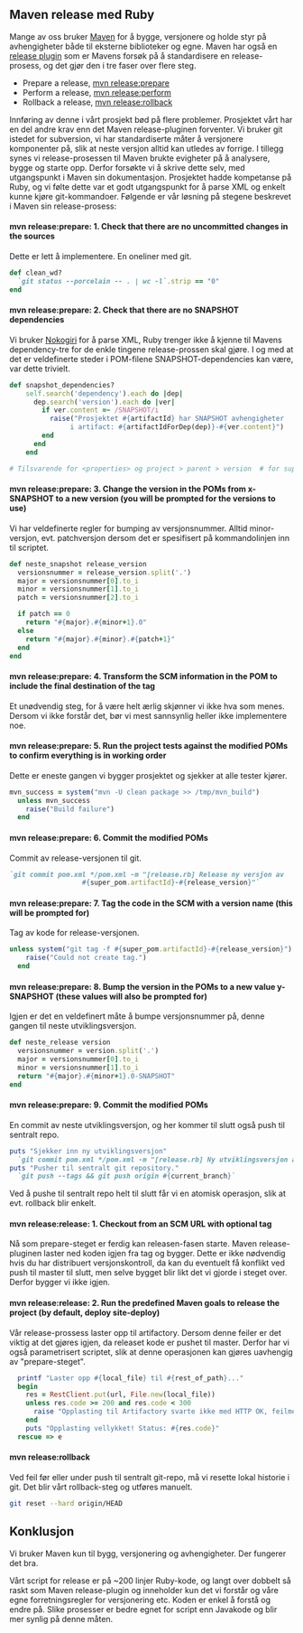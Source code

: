 ## Maven release med Ruby

Mange av oss bruker [Maven](http://maven.apache.org) for å bygge, versjonere og holde styr på avhengigheter både til eksterne biblioteker og egne. Maven har også en [release plugin](http://maven.apache.org/plugins/maven-release-plugin/) som er Mavens forsøk på å standardisere en release-prosess, og det gjør den i tre faser over flere steg. 

* Prepare a release, [mvn release:prepare](http://maven.apache.org/plugins/maven-release-plugin/examples/prepare-release.html)
* Perform a release, [mvn release:perform](http://maven.apache.org/plugins/maven-release-plugin/examples/perform-release.html)
* Rollback a release, [mvn release:rollback](http://maven.apache.org/plugins/maven-release-plugin/rollback-mojo.html)

Innføring av denne i vårt prosjekt bød på flere problemer. Prosjektet vårt har en del andre krav enn det Maven release-pluginen forventer. Vi bruker git istedet for subversion, vi har standardiserte måter å versjonere komponenter på, slik at neste versjon alltid kan utledes av forrige. I tillegg synes vi release-prosessen til Maven brukte evigheter på å analysere, bygge og starte opp. Derfor forsøkte vi å skrive dette selv, med utgangspunkt i Maven sin dokumentasjon. Prosjektet hadde kompetanse på Ruby, og vi følte dette var et godt utgangspunkt for å parse XML og enkelt kunne kjøre git-kommandoer. Følgende er vår løsning på stegene beskrevet i Maven sin release-prosess:

#### mvn release:prepare: 1. Check that there are no uncommitted changes in the sources
Dette er lett å implementere. En oneliner med git.

```ruby
def clean_wd?
  `git status --porcelain -- . | wc -l`.strip == "0"
end
```
#### mvn release:prepare: 2. Check that there are no SNAPSHOT dependencies
Vi bruker [Nokogiri](http://nokogiri.org) for å parse XML, Ruby trenger ikke å kjenne til Mavens dependency-tre for de enkle tingene release-prossen skal gjøre. I og med at det er veldefinerte steder i POM-filene SNAPSHOT-dependencies kan være, var dette trivielt.

```ruby
def snapshot_dependencies?
    self.search('dependency').each do |dep|
      dep.search('version').each do |ver|
        if ver.content =~ /SNAPSHOT/i
          raise("Prosjektet #{artifactId} har SNAPSHOT avhengigheter
               i artifact: #{artifactIdForDep(dep)}-#{ver.content}")
        end
      end
    end

# Tilsvarende for <properties> og project > parent > version  # for super-pom
```

#### mvn release:prepare: 3. Change the version in the POMs from x-SNAPSHOT to a new version (you will be prompted for the versions to use)
Vi har veldefinerte regler for bumping av versjonsnummer. Alltid minor-versjon, evt. patchversjon dersom det er spesifisert på kommandolinjen inn til scriptet.

```ruby
def neste_snapshot release_version
  versionsnummer = release_version.split('.')
  major = versionsnummer[0].to_i
  minor = versionsnummer[1].to_i
  patch = versionsnummer[2].to_i

  if patch == 0
    return "#{major}.#{minor+1}.0"
  else
    return "#{major}.#{minor}.#{patch+1}"
  end
end
```
#### mvn release:prepare: 4. Transform the SCM information in the POM to include the final destination of the tag
Et unødvendig steg, for å være helt ærlig skjønner vi ikke hva som menes. Dersom vi ikke forstår det, bør vi mest sannsynlig heller ikke implementere noe.

#### mvn release:prepare: 5. Run the project tests against the modified POMs to confirm everything is in working order
Dette er eneste gangen vi bygger prosjektet og sjekker at alle tester kjører.

```ruby
mvn_success = system("mvn -U clean package >> /tmp/mvn_build")
  unless mvn_success
    raise("Build failure")
  end
```

#### mvn release:prepare: 6. Commit the modified POMs
Commit av release-versjonen til git.

```ruby
`git commit pom.xml */pom.xml -m "[release.rb] Release ny versjon av
                  #{super_pom.artifactId}-#{release_version}"`

```

#### mvn release:prepare: 7. Tag the code in the SCM with a version name (this will be prompted for)
Tag av kode for release-versjonen.

```ruby
unless system("git tag -f #{super_pom.artifactId}-#{release_version}")
    raise("Could not create tag.")
  end
```

#### mvn release:prepare: 8. Bump the version in the POMs to a new value y-SNAPSHOT (these values will also be prompted for)
Igjen er det en veldefinert måte å bumpe versjonsnummer på, denne gangen til neste utviklingsversjon.

```ruby
def neste_release version
  versionsnummer = version.split('.')
  major = versionsnummer[0].to_i
  minor = versionsnummer[1].to_i
  return "#{major}.#{minor+1}.0-SNAPSHOT"
end
```

#### mvn release:prepare: 9. Commit the modified POMs
En commit av neste utviklingsversjon, og her kommer til slutt også push til sentralt repo. 

```ruby
puts "Sjekker inn ny utviklingsversjon"
  `git commit pom.xml */pom.xml -m "[release.rb] Ny utviklingsversjon av #{super_pom.artifactId}-#{snapshot_version}"`
puts "Pusher til sentralt git repository."
  `git push --tags && git push origin #{current_branch}`
```

Ved å pushe til sentralt repo helt til slutt får vi en atomisk operasjon, slik at evt. rollback blir enkelt. 

#### mvn release:release: 1. Checkout from an SCM URL with optional tag
Nå som prepare-steget er ferdig kan releasen-fasen starte. Maven release-pluginen laster ned koden igjen fra tag og bygger. Dette er ikke nødvendig hvis du har distribuert versjonskontroll, da kan du eventuelt få konflikt ved push til master til slutt, men selve bygget blir likt det vi gjorde i steget over. Derfor bygger vi ikke igjen.

#### mvn release:release: 2. Run the predefined Maven goals to release the project (by default, deploy site-deploy)
Vår release-prossess laster opp til artifactory. Dersom denne feiler er det viktig at det gjøres igjen, da releaset kode er pushet til master. Derfor har vi også parametrisert scriptet, slik at denne operasjonen kan gjøres uavhengig av "prepare-steget".

```ruby
  printf "Laster opp #{local_file} til #{rest_of_path}..."
  begin
    res = RestClient.put(url, File.new(local_file))
    unless res.code >= 200 and res.code < 300
      raise "Opplasting til Artifactory svarte ikke med HTTP OK, feilmelding var: #{res.message}"
    end
    puts "Opplasting vellykket! Status: #{res.code}"
  rescue => e
```

#### mvn release:rollback
Ved feil før eller under push til sentralt git-repo, må vi resette lokal historie i git. Det blir vårt rollback-steg og utføres manuelt.

```bash
git reset --hard origin/HEAD
```

## Konklusjon
Vi bruker Maven kun til bygg, versjonering og avhengigheter. Der fungerer det bra.

Vårt script for release er på ~200 linjer Ruby-kode, og langt over dobbelt så raskt som Maven release-plugin og inneholder kun det vi forstår og våre egne forretningsregler for versjonering etc. Koden er enkel å forstå og endre på. Slike prosesser er bedre egnet for script enn Javakode og blir mer synlig på denne måten.


